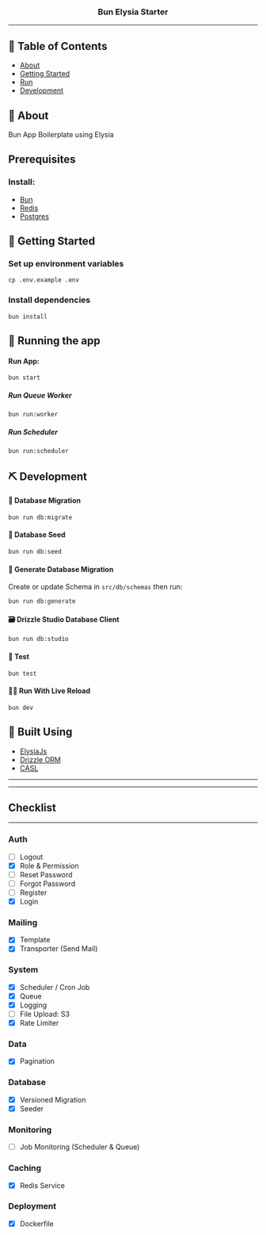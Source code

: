 <h3 align="center">Bun Elysia Starter</h3>

---

## 📝 Table of Contents

- [About](#about)
- [Getting Started](#getting_started)
- [Run](#run)
- [Development](#development)

## 🧐 About <a name = "about"></a>

Bun App Boilerplate using Elysia

## Prerequisites

### Install:

- [Bun](https://bun.dev)
- [Redis](https://redis.io/)
- [Postgres](https://www.postgresql.org/)

## 🏁 Getting Started <a name = "getting_started"></a>

### Set up environment variables

```
cp .env.example .env
```

### Install dependencies

```
bun install
```

## 🚀 Running the app <a name = "run"></a>

#### Run App:

```
bun start
```

##### Run Queue Worker

```
bun run:worker
```

##### Run Scheduler

```
bun run:scheduler
```

## ⛏️ Development

#### 🔌 Database Migration

```
bun run db:migrate
```

#### 🌱 Database Seed <a name = "development"></a>

```
bun run db:seed
```

#### 📝 Generate Database Migration

Create or update Schema in `src/db/schemas` then run:

```
bun run db:generate
```

#### 🗃️ Drizzle Studio Database Client

```
bun run db:studio
```

#### 🧪 Test

```
bun test
```

#### 🧑‍💻 Run With Live Reload

```
bun dev
```

## 🍃 Built Using <a name = "built_using"></a>

- [ElysiaJs](https://elysiajs.com/)
- [Drizzle ORM](https://orm.drizzle.team/)
- [CASL](https://casl.js.org/v6/en/)

---

---

## Checklist

---

### Auth

- [ ] Logout
- [x] Role & Permission
- [ ] Reset Password
- [ ] Forgot Password
- [ ] Register
- [x] Login

### Mailing

- [x] Template
- [x] Transporter (Send Mail)

### System

- [x] Scheduler / Cron Job
- [x] Queue
- [x] Logging
- [ ] File Upload: S3
- [x] Rate Limiter

### Data

- [x] Pagination

### Database

- [x] Versioned Migration
- [x] Seeder

### Monitoring

- [ ] Job Monitoring (Scheduler & Queue)

### Caching

- [x] Redis Service

### Deployment

- [x] Dockerfile
